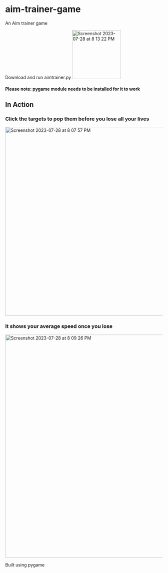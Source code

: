 # aim-trainer-game
 An Aim trainer game

Download and run aimtrainer.py
<img width="156" alt="Screenshot 2023-07-28 at 8 13 22 PM" src="https://github.com/Dljdd/aim-trainer-game/assets/68500873/e5d93416-f90c-46ab-b352-1ed005689398">

#### Please note: pygame module needs to be installed for it to work

## In Action

### Click the targets to pop them before you lose all your lives
<img width="603" alt="Screenshot 2023-07-28 at 8 07 57 PM" src="https://github.com/Dljdd/aim-trainer-game/assets/68500873/9b10e224-c71b-4386-ab59-4438bcf39661">


### It shows your average speed once you lose
<img width="712" alt="Screenshot 2023-07-28 at 8 09 26 PM" src="https://github.com/Dljdd/aim-trainer-game/assets/68500873/99863646-bb2a-4954-a670-d053a78296c4">


Built using pygame
